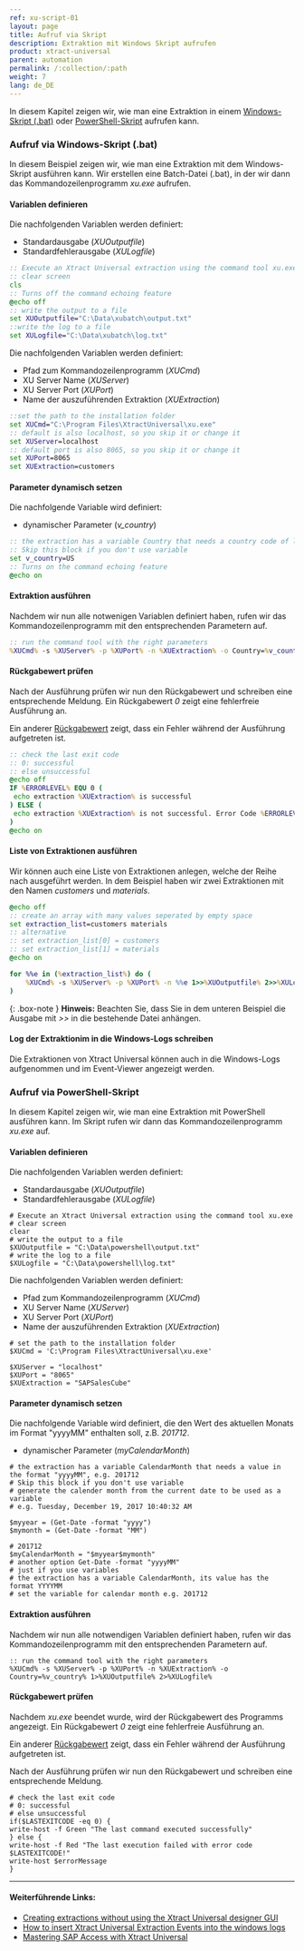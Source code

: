 ```yaml
---
ref: xu-script-01
layout: page
title: Aufruf via Skript
description: Extraktion mit Windows Skript aufrufen
product: xtract-universal
parent: automation
permalink: /:collection/:path
weight: 7
lang: de_DE
---
```

In diesem Kapitel zeigen wir, wie man eine Extraktion in einem [Windows-Skript (.bat)](../automation/call-via-script#aufruf-via-windows-skript-bat) oder [PowerShell-Skript](../automation/call-via-script#aufruf-via-powershell-skript) aufrufen kann.

### Aufruf via Windows-Skript (.bat)

In diesem Beispiel zeigen wir, wie man eine Extraktion mit dem Windows-Skript ausführen kann. Wir erstellen eine Batch-Datei (.bat), in der wir dann das Kommandozeilenprogramm *xu.exe* aufrufen.

#### Variablen definieren

Die nachfolgenden Variablen werden definiert:
- Standardausgabe (*XUOutputfile*)
- Standardfehlerausgabe (*XULogfile*)

```bat
:: Execute an Xtract Universal extraction using the command tool xu.exe
:: clear screen  
cls
:: Turns off the command echoing feature
@echo off
:: write the output to a file
set XUOutputfile="C:\Data\xubatch\output.txt"
::write the log to a file
set XULogfile="C:\Data\xubatch\log.txt"
```

Die nachfolgenden Variablen werden definiert:
- Pfad zum Kommandozeilenprogramm (*XUCmd*)
- XU Server Name (*XUServer*)
- XU Server Port (*XUPort*) 
- Name der auszuführenden Extraktion (*XUExtraction*)

```bat
::set the path to the installation folder
set XUCmd="C:\Program Files\XtractUniversal\xu.exe"
:: default is also localhost, so you skip it or change it  
set XUServer=localhost
:: default port is also 8065, so you skip it or change it  
set XUPort=8065
set XUExtraction=customers 
```

#### Parameter dynamisch setzen
Die nachfolgende Variable wird definiert:
- dynamischer Parameter (*v_country*)

```bat
:: the extraction has a variable Country that needs a country code of lenght 2, e.g. US
:: Skip this block if you don't use variable  
set v_country=US
:: Turns on the command echoing feature
@echo on
```

#### Extraktion ausführen 
Nachdem wir nun alle notwenigen Variablen definiert haben, rufen wir das Kommandozeilenprogramm mit den entsprechenden Parametern auf. 

```bat
:: run the command tool with the right parameters
%XUCmd% -s %XUServer% -p %XUPort% -n %XUExtraction% -o Country=%v_country% 1>%XUOutputfile% 2>%XULogfile%
```

#### Rückgabewert prüfen 
Nach der Ausführung prüfen wir nun den Rückgabewert und schreiben eine entsprechende Meldung. Ein Rückgabewert *0* zeigt eine fehlerfreie Ausführung an. 

Ein anderer [Rückgabewert](/automation/call-via-commandline#rückgabewert) zeigt, dass ein Fehler während der Ausführung aufgetreten ist. 

```bat
:: check the last exit code
:: 0: successful
:: else unsuccessful
@echo off 
IF %ERRORLEVEL% EQU 0 ( 
 echo extraction %XUExtraction% is successful 
) ELSE (
 echo extraction %XUExtraction% is not successful. Error Code %ERRORLEVEL%. See log for details.
)
@echo on
```

#### Liste von Extraktionen ausführen
Wir können auch eine Liste von Extraktionen anlegen, welche der Reihe nach ausgeführt werden. In dem Beispiel haben wir zwei Extraktionen mit den Namen *customers* und *materials*.

```bat
@echo off 
:: create an array with many values seperated by empty space 
set extraction_list=customers materials 
:: alternative 
:: set extraction_list[0] = customers 
:: set extraction_list[1] = materials 
@echo on

for %%e in (%extraction_list%) do ( 
	%XUCmd% -s %XUServer% -p %XUPort% -n %%e 1>>%XUOutputfile% 2>>%XULogfile%
)
```

{: .box-note }
**Hinweis:** Beachten Sie, dass Sie in dem unteren Beispiel die Ausgabe mit *>>* in die bestehende Datei anhängen.

#### Log der Extraktionim in die Windows-Logs schreiben
Die Extraktionen von Xtract Universal können auch in die Windows-Logs aufgenommen und im Event-Viewer angezeigt werden.

### Aufruf via PowerShell-Skript
In diesem Kapitel zeigen wir, wie man eine Extraktion mit PowerShell ausführen kann. Im Skript rufen wir dann das Kommandozeilenprogramm *xu.exe* auf.

#### Variablen definieren
Die nachfolgenden Variablen werden definiert:
- Standardausgabe (*XUOutputfile*)
- Standardfehlerausgabe (*XULogfile*)

```shell
# Execute an Xtract Universal extraction using the command tool xu.exe 
# clear screen  
clear
# write the output to a file
$XUOutputfile = "C:\Data\powershell\output.txt"
# write the log to a file
$XULogfile = "C:\Data\powershell\log.txt"
```

Die nachfolgenden Variablen werden definiert:
- Pfad zum Kommandozeilenprogramm (*XUCmd*)
- XU Server Name (*XUServer*)
- XU Server Port (*XUPort*) 
- Name der auszuführenden Extraktion (*XUExtraction*)

```shell
# set the path to the installation folder
$XUCmd = 'C:\Program Files\XtractUniversal\xu.exe'
  
$XUServer = "localhost"
$XUPort = "8065"
$XUExtraction = "SAPSalesCube" 
```
#### Parameter dynamisch setzen
Die nachfolgende Variable wird definiert, die den Wert des aktuellen Monats im Format "yyyyMM" enthalten soll, z.B. *201712*.
- dynamischer Parameter (*myCalendarMonth*) 

```shell
# the extraction has a variable CalendarMonth that needs a value in the format "yyyyMM", e.g. 201712
# Skip this block if you don't use variable
# generate the calender month from the current date to be used as a variable
# e.g. Tuesday, December 19, 2017 10:40:32 AM

$myyear = (Get-Date -format "yyyy")
$mymonth = (Get-Date -format "MM")

# 201712
$myCalendarMonth = "$myyear$mymonth"
# another option Get-Date -format "yyyyMM"
# just if you use variables
# the extraction has a variable CalendarMonth, its value has the format YYYYMM
# set the variable for calendar month e.g. 201712
```

#### Extraktion ausführen 
Nachdem wir nun alle notwendigen Variablen definiert haben, rufen wir das Kommandozeilenprogramm mit den entsprechenden Parametern auf. 

```shell
:: run the command tool with the right parameters
%XUCmd% -s %XUServer% -p %XUPort% -n %XUExtraction% -o Country=%v_country% 1>%XUOutputfile% 2>%XULogfile%
```

#### Rückgabewert prüfen 
Nachdem *xu.exe* beendet wurde, wird der Rückgabewert des Programms angezeigt. Ein Rückgabewert *0* zeigt eine fehlerfreie Ausführung an. 

Ein anderer [Rückgabewert](/automation/call-via-commandline#rückgabewert) zeigt, dass ein Fehler während der Ausführung aufgetreten ist. 

Nach der Ausführung prüfen wir nun den Rückgabewert und schreiben eine entsprechende Meldung. 

```shell
# check the last exit code
# 0: successful
# else unsuccessful
if($LASTEXITCODE -eq 0) {           
write-host -f Green "The last command executed successfully"          
} else {           
write-host -f Red "The last execution failed with error code $LASTEXITCODE!"
write-host $errorMessage
}
```

****
#### Weiterführende Links:
- [Creating extractions without using the Xtract Universal designer GUI](https://kb.theobald-software.com/xtract-universal/explanation-of-using-config-command-line-tool)
- [How to insert Xtract Universal Extraction Events into the windows logs](https://kb.theobald-software.com/xtract-universal/how-to-insert-xtract-universal-extraction-events-into-the-windows-logs-and-show-them-in-the-event-viewer)
- [Mastering SAP Access with Xtract Universal](https://blog.theobald-software.com/2018/04/26/mastering-sap-access-with-xtract-universal-and-powershell/)
